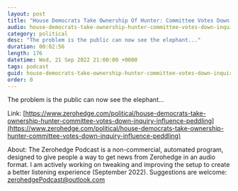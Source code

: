 ```yaml
---
layout: post
title: "House Democrats Take Ownership Of Hunter: Committee Votes Down Inquiry Into Influence Peddling"
audio: house-democrats-take-ownership-hunter-committee-votes-down-inquiry-influence-peddling-0
category: political
desc: "The problem is the public can now see the elephant..."
duration: 00:02:56
length: 176
datetime: Wed, 21 Sep 2022 21:00:00 +0000
tags: podcast
guid: house-democrats-take-ownership-hunter-committee-votes-down-inquiry-influence-peddling-0
order: 0
---
```

The problem is the public can now see the elephant...

Link: [https://www.zerohedge.com/political/house-democrats-take-ownership-hunter-committee-votes-down-inquiry-influence-peddling](https://www.zerohedge.com/political/house-democrats-take-ownership-hunter-committee-votes-down-inquiry-influence-peddling)

About: The Zerohedge Podcast is a non-commercial, automated program, designed to give people a way to get news from Zerohedge in an audio format.  I am actively working on tweaking and improving the setup to create a better listening experience (September 2022).  Suggestions are welcome: [zerohedgePodcast@outlook.com](mailto:zerohedgePodcast@outlook.com)